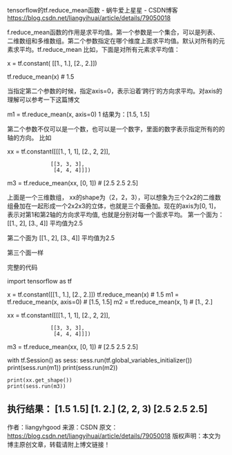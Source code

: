tensorflow的tf.reduce_mean函数 - 蜗牛爱上星星 - CSDN博客 https://blog.csdn.net/liangyihuai/article/details/79050018

f.reduce_mean函数的作用是求平均值。第一个参数是一个集合，可以是列表、二维数组和多维数组。第二个参数指定在哪个维度上面求平均值。默认对所有的元素求平均。tf.reduce_mean 
比如，下面是对所有元素求平均值：

x = tf.constant(
[[1., 1.], 
[2., 2.]])

tf.reduce_mean(x)  # 1.5

当指定第二个参数的时候，指定axis=0，表示沿着‘跨行’的方向求平均。对axis的理解可以参考一下这篇博文

m1 = tf.reduce_mean(x, axis=0)
1
结果为：[1.5, 1.5]

第二个参数不仅可以是一个数，也可以是一个数字，里面的数字表示指定所有的的轴的方向。 
比如

xx = tf.constant([[[1., 1, 1],
                   [2., 2, 2]],

                  [[3, 3, 3],
                   [4, 4, 4]]])
m3 = tf.reduce_mean(xx, [0, 1]) # [2.5 2.5 2.5]

上面是一个三维数组， xx的shape为（2，2，3），可以想象为三个2x2的二维数组叠加在一起形成一个2x2x3的立体，也就是三个面叠加。现在的axis为[0, 1]，表示对第1和第2轴的方向求平均值, 也就是分别对每一个面求平均。 
第一个面为： 
[[1., 2], 
[3., 4]] 
平均值为2.5

第二个面为 
[[1., 2], 
[3., 4]] 
平均值为2.5

第三个面一样

完整的代码

import tensorflow as tf

x = tf.constant([[1., 1.],
                 [2., 2.]])
tf.reduce_mean(x)  # 1.5
m1 = tf.reduce_mean(x, axis=0)  # [1.5, 1.5]
m2 = tf.reduce_mean(x, 1)  # [1.,  2.]

xx = tf.constant([[[1., 1, 1],
                   [2., 2, 2]],

                  [[3, 3, 3],
                   [4, 4, 4]]])
m3 = tf.reduce_mean(xx, [0, 1]) # [2.5 2.5 2.5]


with tf.Session() as sess:
    sess.run(tf.global_variables_initializer())
    print(sess.run(m1))
    print(sess.run(m2))

    print(xx.get_shape())
    print(sess.run(m3))

执行结果： 
[1.5 1.5] 
[1. 2.] 
(2, 2, 3) 
[2.5 2.5 2.5]
--------------------- 
作者：liangyhgood 
来源：CSDN 
原文：https://blog.csdn.net/liangyihuai/article/details/79050018 
版权声明：本文为博主原创文章，转载请附上博文链接！